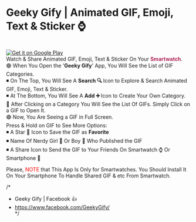 # Geeky Gify | Animated GIF, Emoji, Text & Sticker ⌚ 
<br />
<a href='https://play.google.com/store/apps/details?id=net.geeksempire.geeky.gify&pcampaignid=MKT-Other-global-all-co-prtnr-py-PartBadge-Mar2515-1'><img alt='Get it on Google Play' src='https://play.google.com/intl/en_gb/badges/images/generic/en_badge_web_generic.png'/></a>
<br />
Watch & Share Animated GIF, Emoji, Text & Sticker On Your  <font color="#ad2356"><b>Smartwatch</b></font>.
<br />
🟢 When You Open the '<b>Geeky Gify</b>' App, You Will See the List of GIF Categories. <br />
◾ On The Top, You Will See A <b>Search 🔍 </b> Icon to Explore & Search Animated GIF, Emoji, Text & Sticker. <br />
◾ At The Bottom, You Will See A <b>Add ➕ </b> Icon to Create Your Own Category.<br />
🔵 After Clicking on a Category You Will See the List Of GIFs. Simply Click on a GIF to Open It.<br />
🟣 Now, You Are Seeing a GIF in Full Screen. <br />
Press & Hold on GIF to See More Options:<br />
◾ A Star 🌟 Icon to Save the GIF as <b>Favorite</b><br />
◾ Name Of Nerdy Girl 👧 Or Boy 👦 Who Published the GIF<br />
◾ A Share Icon to Send the GIF to Your Friends On Smartwatch ⌚ Or Smartphone 📱 <br />

Please, <font color="#ff0000">NOTE</font> that This App Is Only for Smartwatches. You Should Install It On Your Smartphone To Handle Shared GIF & etc From Smartwatch.<br />

/*<br />
* Geeky Gify | Facebook 👍<br />
* https://www.facebook.com/GeekyGify/<br />
*/<br />
